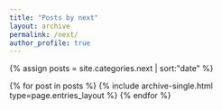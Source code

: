 ```yaml
---
title: "Posts by next"
layout: archive
permalink: /next/
author_profile: true
---
```


{% assign posts = site.categories.next | sort:"date" %}

{% for post in posts %}
{% include archive-single.html type=page.entries_layout %}
{% endfor %}
